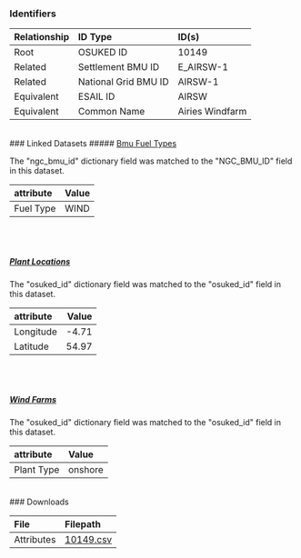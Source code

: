 ### Identifiers

| Relationship   | ID Type              | ID(s)           |
|:---------------|:---------------------|:----------------|
| Root           | OSUKED ID            | 10149           |
| Related        | Settlement BMU ID    | E_AIRSW-1       |
| Related        | National Grid BMU ID | AIRSW-1         |
| Equivalent     | ESAIL ID             | AIRSW           |
| Equivalent     | Common Name          | Airies Windfarm |

<br>
### Linked Datasets
##### <a href="https://osuked.github.io/Power-Station-Dictionary/datasets/bmu-fuel-types">Bmu Fuel Types</a>



The "ngc_bmu_id" dictionary field was matched to the "NGC_BMU_ID" field in this dataset.

| attribute   | Value   |
|:------------|:--------|
| Fuel Type   | WIND    |

<br><br>
##### <a href="https://osuked.github.io/Power-Station-Dictionary/datasets/plant-locations">Plant Locations</a>



The "osuked_id" dictionary field was matched to the "osuked_id" field in this dataset.

| attribute   |   Value |
|:------------|--------:|
| Longitude   |   -4.71 |
| Latitude    |   54.97 |

<br><br>
##### <a href="https://osuked.github.io/Power-Station-Dictionary/datasets/wind-farms">Wind Farms</a>



The "osuked_id" dictionary field was matched to the "osuked_id" field in this dataset.

| attribute   | Value   |
|:------------|:--------|
| Plant Type  | onshore |


<br>
### Downloads


| File       | Filepath                                                                              |
|:-----------|:--------------------------------------------------------------------------------------|
| Attributes | [10149.csv](https://osuked.github.io/Power-Station-Dictionary/object_attrs/10149.csv) |
